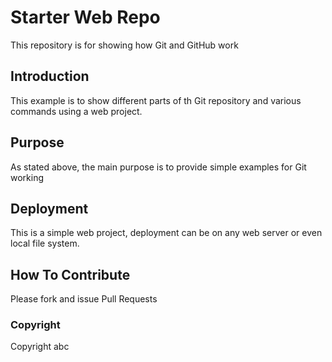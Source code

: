 # Starter Web Repo

This repository is for showing how Git and GitHub work
## Introduction
This example is to show different parts of th Git repository and various commands using a web project.
## Purpose

As stated above, the main purpose is to provide simple examples for Git working
## Deployment
This is a simple web project, deployment can be on any web server or even local file system.
## How To Contribute
Please fork and issue Pull Requests
### Copyright
Copyright abc